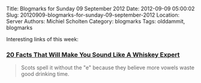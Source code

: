 Title: Blogmarks for Sunday 09 September 2012
Date: 2012-09-09 05:00:02
Slug: 20120909-blogmarks-for-sunday-09-september-2012
Location: Server
Authors: Michiel Scholten
Category: blogmarks
Tags: olddammit, blogmarks

<p>Interesting links of this week:</p>
<h3><a href="http://www.businessinsider.com/20-facts-that-will-make-you-sound-like-a-whiskey-expert-2012-9?op=1">20 Facts That Will Make You Sound Like A Whiskey Expert</a></h3>
<blockquote>Scots spell it without the "e" because they believe more vowels waste good drinking time.</blockquote>
